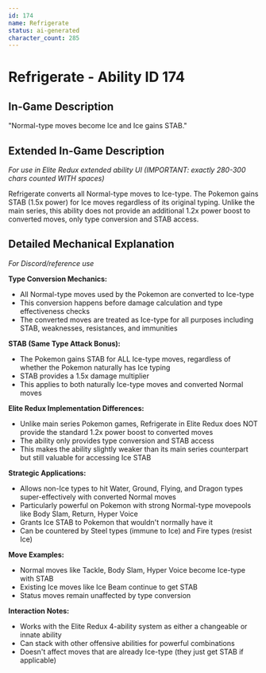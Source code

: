 ```yaml
---
id: 174
name: Refrigerate
status: ai-generated
character_count: 285
---
```


# Refrigerate - Ability ID 174

## In-Game Description
"Normal-type moves become Ice and Ice gains STAB."

## Extended In-Game Description
*For use in Elite Redux extended ability UI (IMPORTANT: exactly 280-300 chars counted WITH spaces)*

Refrigerate converts all Normal-type moves to Ice-type. The Pokemon gains STAB (1.5x power) for Ice moves regardless of its original typing. Unlike the main series, this ability does not provide an additional 1.2x power boost to converted moves, only type conversion and STAB access.

## Detailed Mechanical Explanation
*For Discord/reference use*

**Type Conversion Mechanics:**
- All Normal-type moves used by the Pokemon are converted to Ice-type
- This conversion happens before damage calculation and type effectiveness checks
- The converted moves are treated as Ice-type for all purposes including STAB, weaknesses, resistances, and immunities

**STAB (Same Type Attack Bonus):**
- The Pokemon gains STAB for ALL Ice-type moves, regardless of whether the Pokemon naturally has Ice typing
- STAB provides a 1.5x damage multiplier
- This applies to both naturally Ice-type moves and converted Normal moves

**Elite Redux Implementation Differences:**
- Unlike main series Pokemon games, Refrigerate in Elite Redux does NOT provide the standard 1.2x power boost to converted moves
- The ability only provides type conversion and STAB access
- This makes the ability slightly weaker than its main series counterpart but still valuable for accessing Ice STAB

**Strategic Applications:**
- Allows non-Ice types to hit Water, Ground, Flying, and Dragon types super-effectively with converted Normal moves
- Particularly powerful on Pokemon with strong Normal-type movepools like Body Slam, Return, Hyper Voice
- Grants Ice STAB to Pokemon that wouldn't normally have it
- Can be countered by Steel types (immune to Ice) and Fire types (resist Ice)

**Move Examples:**
- Normal moves like Tackle, Body Slam, Hyper Voice become Ice-type with STAB
- Existing Ice moves like Ice Beam continue to get STAB
- Status moves remain unaffected by type conversion

**Interaction Notes:**
- Works with the Elite Redux 4-ability system as either a changeable or innate ability
- Can stack with other offensive abilities for powerful combinations
- Doesn't affect moves that are already Ice-type (they just get STAB if applicable)